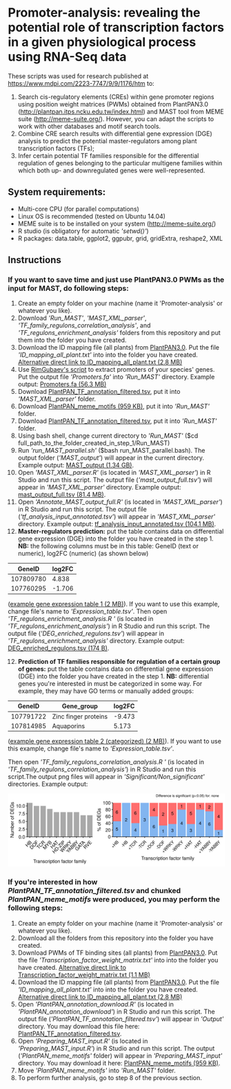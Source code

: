 # Promoter-analysis: revealing the potential role of transcription factors in a given physiological process using RNA-Seq data
These scripts was used for research published at https://www.mdpi.com/2223-7747/9/9/1176/htm to:

  1. Search cis-regulatory elements (CREs) within gene promoter regions using position weight matrices (PWMs) obtained from PlantPAN3.0 (http://plantpan.itps.ncku.edu.tw/index.html) and MAST tool from MEME suite (http://meme-suite.org/). However, you can adapt the scripts to work with other databases and motif search tools.
  2. Combine CRE search results with differential gene expression (DGE) analysis to predict the potential master-regulators among plant transcription factors (TFs);
  3. Infer certain potential TF families responsible for the differential regulation of genes belonging to the particular multigene families within which both up- and downregulated genes were well-represented.

## System requirements:
* Multi-core CPU (for parallel computations)
* Linux OS is recommended (tested on Ubuntu 14.04)
* MEME suite is to be installed on your system (http://meme-suite.org/)
* R studio (is obligatory for automatic *'setwd()'*)
* R packages: data.table, ggplot2, ggpubr, grid, gridExtra, reshape2, XML

## Instructions
### If you want to save time and just use PlantPAN3.0 PWMs as the input for MAST, do following steps:

1. Create an empty folder on your machine (name it 'Promoter-analysis' or whatever you like).
2. Download *'Run_MAST'*, *'MAST_XML_parser'*, *'TF_family_regulons_correlation_analysis'*, and *'TF_regulons_enrichment_analysis'* folders from this repository and put them into the folder you have created.
2. Download the ID mapping file (all plants) from [PlantPAN3.0](http://plantpan.itps.ncku.edu.tw/download/home.php). Put the file *'ID_mapping_all_plant.txt'* into into the folder you have created. [Alternative direct link to ID_mapping_all_plant.txt (2.8 MB)](https://mega.nz/file/zbhRiRKC#z9KUmrPrsJmxkAyZhvaZ2JDO5rMO-70mG0a8AotnGvk)
3. Use [RimGubaev's script](https://github.com/RimGubaev/extract_promoters) to extract promoters of your species' genes. Put the output file *'Promoters.fa'* into *'Run_MAST'* directory. Example output: [Promoters.fa (56.3 MB)](https://mega.nz/file/CS4RmbxA#eF2pFr8gVK7P05XmTVp6GUJ_Ne27ERF9oT77NRe313w)
4. Download [PlantPAN_TF_annotation_filtered.tsv](https://mega.nz/file/eW5jEDzD#5y_PfsgiBfrVan8pgtdImu4P8byE0gH4ztkF7CNlXrE), put it into *'MAST_XML_parser'* folder.
5. Download [PlantPAN_meme_motifs (959 KB)](https://mega.nz/folder/zewBGZoZ#vbgjD8kxT81ah6q6YxV67A), put it into *'Run_MAST'* folder.
6. Download [PlantPAN_TF_annotation_filtered.tsv](https://mega.nz/file/eW5jEDzD#5y_PfsgiBfrVan8pgtdImu4P8byE0gH4ztkF7CNlXrE), put it into *'Run_MAST'*  folder.
7. Using bash shell, change current directory to *'Run_MAST'* ($cd full_path_to_the_folder_created_in_step_1/Run_MAST)
8. Run *'run_MAST_parallel.sh'* ($bash run_MAST_parallel.bash). The output folder (*'MAST_output'*) will appear in the current directory. Example output: [MAST_output (1.34 GB)](https://mega.nz/folder/OepnWDST#2Pw3pp1t0SdNH2ckBfbWtQ).
9. Open *'MAST_XML_parser.R'* (is located in *'MAST_XML_parser'*) in R Studio and run this script. The output file (*'mast_output_full.tsv'*) will appear in *'MAST_XML_parser'* directory. Example output: [mast_output_full.tsv (81.4 MB)](https://mega.nz/file/LLozGZyR#R0283KJ7J4s6_PmGbRPsPo0l_gDQlWrz5uv8Pi35ESI).
10. Open *'Annotate_MAST_output_full.R'* (is located in *'MAST_XML_parser'*) in R Studio and run this script. The output file (*'tf_analysis_input_annotated.tsv'*) will appear in *'MAST_XML_parser'* directory. Example output: [tf_analysis_input_annotated.tsv (104.1 MB)](https://mega.nz/file/LLozGZyR#R0283KJ7J4s6_PmGbRPsPo0l_gDQlWrz5uv8Pi35ESI).
11. **Master-regulators prediction:** put the table contains data on differential gene expression (DGE) into the folder you have created in the step 1. **NB:** the following columns must be in this table: GeneID (text or numeric), log2FC (numeric) (as shown below)

|   GeneID   | log2FC  |
| ---------- | ------- |
| 107809780  |  4.838  |
| 107760295  | -1.706  |

([example gene expression table 1 (2 MB)](https://mega.nz/file/OHwzSJZa#-2Lp8102nKo7tDZtloQitfpPbqH-X5Yp4LCPK93Lw9A)). If you want to use this example, change file's name to *'Expression_table.tsv'*. Then open *'TF_regulons_enrichment_analysis.R '* (is located in *'TF_regulons_enrichment_analysis'*) in R Studio and run this script. The output file (*'DEG_enriched_regulons.tsv'*) will appear in *'TF_regulons_enrichment_analysis'* directory. Example output: [DEG_enriched_regulons.tsv (174 B)](https://mega.nz/file/HT4lDRgK#AfNMRrM9biKynge_6ymgact7Tmoik2s9j76ayxhLz7s).

12. **Prediction of TF families responsible for regulation of a certain group of genes:** put the table contains data on differential gene expression (DGE) into the folder you have created in the step 1. **NB:** differential genes you're interested in must be categorized in some way. For example, they may have GO terms or manually added groups:

|   GeneID   |      Gene_group       | log2FC |
| ---------- | --------------------- | ------ |
| 107791722  | Zinc finger proteins  | -9.473 |
| 107814985  |       Aquaporins      |  5.173 |

([example gene expression table 2 (categorized) (2 MB)](https://mega.nz/file/GewTWJbL#4mp5yTA-lLanGrGH247M_mLx-7wUEcAKslTrdxaO0u4)). If you want to use this example, change file's name to *'Expression_table.tsv'*.

Then open *'TF_family_regulons_correlation_analysis.R '* (is located in *'TF_family_regulons_correlation_analysis'*) in R Studio and run this script.The output png files will appear in *'Significant/Non_significant'* directories. Example output: 

![Expansins](https://github.com/IvanTsers/Promoter-analysis/blob/master/TF_family_regulons_correlation_analysis/Expansins.png)

### If you're interested in how *PlantPAN_TF_annotation_filtered.tsv* and chunked *PlantPAN_meme_motifs* were produced, you may perform the following steps:

1. Create an empty folder on your machine (name it 'Promoter-analysis' or whatever you like).
2. Download all the folders from this repository into the folder you have created.
3. Download PWMs of TF binding sites (all plants) from [PlantPAN3.0](http://plantpan.itps.ncku.edu.tw/download/home.php). Put the file *'Transcription_factor_weight_matrix.txt'* into into the folder you have created.  [Alternative direct link to Transcription_factor_weight_matrix.txt (1.1 MB)](https://mega.nz/file/SD5HEbwR#0m7Buo6wWJPaxFHsU7qYlRj4UYI4iZCR5fVJzAH8TVk)
4. Download the ID mapping file (all plants) from [PlantPAN3.0](http://plantpan.itps.ncku.edu.tw/download/home.php). Put the file *'ID_mapping_all_plant.txt'* into into the folder you have created. [Alternative direct link to ID_mapping_all_plant.txt (2.8 MB)](https://mega.nz/file/zbhRiRKC#z9KUmrPrsJmxkAyZhvaZ2JDO5rMO-70mG0a8AotnGvk)
5. Open *'PlantPAN_annotation_download.R'* (is located in *'PlantPAN_annotation_download'*) in R Studio and run this script. The output file (*'PlantPAN_TF_annotation_filtered.tsv'*) will appear in *'Output'* directory. You may download this file here:  [PlantPAN_TF_annotation_filtered.tsv](https://mega.nz/file/eW5jEDzD#5y_PfsgiBfrVan8pgtdImu4P8byE0gH4ztkF7CNlXrE).
6. Open *'Preparing_MAST_input.R'* (is located in *'Preparing_MAST_input.R'*) in R Studio and run this script. The output (*'PlantPAN_meme_motifs'* folder) will appear in *'Preparing_MAST_input'* directory. You may download it here:  [PlantPAN_meme_motifs (959 KB)](https://mega.nz/folder/zewBGZoZ#vbgjD8kxT81ah6q6YxV67A).
7. Move *'PlantPAN_meme_motifs'* into *'Run_MAST'* folder.
8. To perform further analysis, go to step 8 of the previous section.
